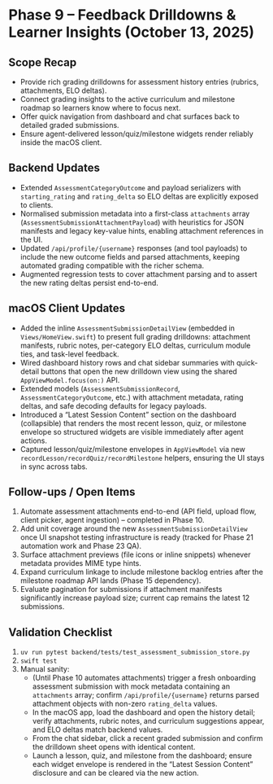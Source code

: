 # Phase 9 – Feedback Drilldowns & Learner Insights (October 13, 2025)

## Scope Recap
- Provide rich grading drilldowns for assessment history entries (rubrics, attachments, ELO deltas).
- Connect grading insights to the active curriculum and milestone roadmap so learners know where to focus next.
- Offer quick navigation from dashboard and chat surfaces back to detailed graded submissions.
- Ensure agent-delivered lesson/quiz/milestone widgets render reliably inside the macOS client.

## Backend Updates
- Extended `AssessmentCategoryOutcome` and payload serializers with `starting_rating` and `rating_delta` so ELO deltas are explicitly exposed to clients.
- Normalised submission metadata into a first-class `attachments` array (`AssessmentSubmissionAttachmentPayload`) with heuristics for JSON manifests and legacy key-value hints, enabling attachment references in the UI.
- Updated `/api/profile/{username}` responses (and tool payloads) to include the new outcome fields and parsed attachments, keeping automated grading compatible with the richer schema.
- Augmented regression tests to cover attachment parsing and to assert the new rating deltas persist end-to-end.

## macOS Client Updates
- Added the inline `AssessmentSubmissionDetailView` (embedded in `Views/HomeView.swift`) to present full grading drilldowns: attachment manifests, rubric notes, per-category ELO deltas, curriculum module ties, and task-level feedback.
- Wired dashboard history rows and chat sidebar summaries with quick-detail buttons that open the new drilldown view using the shared `AppViewModel.focus(on:)` API.
- Extended models (`AssessmentSubmissionRecord`, `AssessmentCategoryOutcome`, etc.) with attachment metadata, rating deltas, and safe decoding defaults for legacy payloads.
- Introduced a “Latest Session Content” section on the dashboard (collapsible) that renders the most recent lesson, quiz, or milestone envelope so structured widgets are visible immediately after agent actions.
- Captured lesson/quiz/milestone envelopes in `AppViewModel` via new `recordLesson/recordQuiz/recordMilestone` helpers, ensuring the UI stays in sync across tabs.

## Follow-ups / Open Items
1. Automate assessment attachments end-to-end (API field, upload flow, client picker, agent ingestion) – completed in Phase 10.
2. Add unit coverage around the new `AssessmentSubmissionDetailView` once UI snapshot testing infrastructure is ready (tracked for Phase 21 automation work and Phase 23 QA).
3. Surface attachment previews (file icons or inline snippets) whenever metadata provides MIME type hints.
4. Expand curriculum linkage to include milestone backlog entries after the milestone roadmap API lands (Phase 15 dependency).
5. Evaluate pagination for submissions if attachment manifests significantly increase payload size; current cap remains the latest 12 submissions.

## Validation Checklist
1. `uv run pytest backend/tests/test_assessment_submission_store.py`
2. `swift test`
3. Manual sanity:
   - (Until Phase 10 automates attachments) trigger a fresh onboarding assessment submission with mock metadata containing an `attachments` array; confirm `/api/profile/{username}` returns parsed attachment objects with non-zero `rating_delta` values.
   - In the macOS app, load the dashboard and open the history detail; verify attachments, rubric notes, and curriculum suggestions appear, and ELO deltas match backend values.
   - From the chat sidebar, click a recent graded submission and confirm the drilldown sheet opens with identical content.
   - Launch a lesson, quiz, and milestone from the dashboard; ensure each widget envelope is rendered in the “Latest Session Content” disclosure and can be cleared via the new action.
